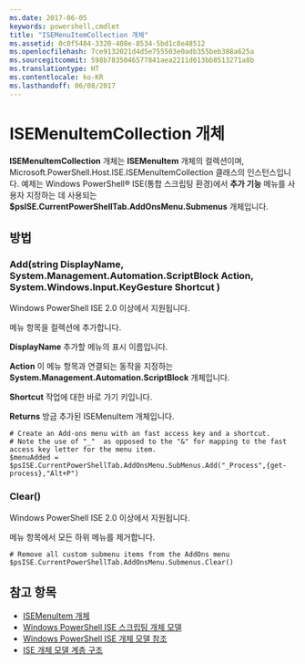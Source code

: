 ```yaml
---
ms.date: 2017-06-05
keywords: powershell,cmdlet
title: "ISEMenuItemCollection 개체"
ms.assetid: 0c0f5484-3320-408e-8534-5bd1c8e48512
ms.openlocfilehash: 7ce9132021d4d5e755503e0adb355beb388a625a
ms.sourcegitcommit: 598b7835046577841aea2211d613bb8513271a8b
ms.translationtype: HT
ms.contentlocale: ko-KR
ms.lasthandoff: 06/08/2017
---
```

# <a name="the-isemenuitemcollection-object"></a>ISEMenuItemCollection 개체
  **ISEMenuItemCollection** 개체는 **ISEMenuItem** 개체의 컬렉션이며, Microsoft.PowerShell.Host.ISE.ISEMenuItemCollection 클래스의 인스턴스입니다. 예제는 Windows PowerShell® ISE(통합 스크립팅 환경)에서 **추가 기능** 메뉴를 사용자 지정하는 데 사용되는 **$psISE.CurrentPowerShellTab.AddOnsMenu.Submenus** 개체입니다.

## <a name="method"></a>방법

### <a name="addstring-displayname-systemmanagementautomationscriptblock-action-systemwindowsinputkeygesture-shortcut-"></a>Add\(string DisplayName, System.Management.Automation.ScriptBlock Action, System.Windows.Input.KeyGesture Shortcut \)
  Windows PowerShell ISE 2.0 이상에서 지원됩니다. 

 메뉴 항목을 컬렉션에 추가합니다.

 **DisplayName**
 추가할 메뉴의 표시 이름입니다.

 **Action**
 이 메뉴 항목과 연결되는 동작을 지정하는 **System.Management.Automation.ScriptBlock** 개체입니다.

 **Shortcut**
 작업에 대한 바로 가기 키입니다.

 **Returns**
 방금 추가된 ISEMenuItem 개체입니다.

```
# Create an Add-ons menu with an fast access key and a shortcut.
# Note the use of "_"  as opposed to the "&" for mapping to the fast access key letter for the menu item.
$menuAdded = $psISE.CurrentPowerShellTab.AddOnsMenu.SubMenus.Add("_Process",{get-process},"Alt+P")
```

### <a name="clear"></a>Clear\(\)
  Windows PowerShell ISE 2.0 이상에서 지원됩니다. 

 메뉴 항목에서 모든 하위 메뉴를 제거합니다.

```
# Remove all custom submenu items from the AddOns menu
$psISE.CurrentPowerShellTab.AddOnsMenu.Submenus.Clear()

```

## <a name="see-also"></a>참고 항목
- [ISEMenuItem 개체](The-ISEMenuItem-Object.md) 
- [Windows PowerShell ISE 스크립팅 개체 모델](The-Windows-PowerShell-ISE-Scripting-Object-Model.md) 
- [Windows PowerShell ISE 개체 모델 참조](Windows-PowerShell-ISE-Object-Model-Reference.md) 
- [ISE 개체 모델 계층 구조](The-ISE-Object-Model-Hierarchy.md)

  
